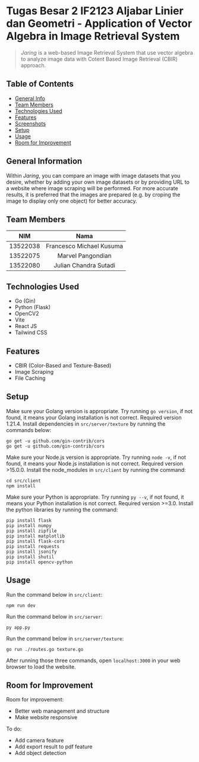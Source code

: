# Tugas Besar 2 IF2123 Aljabar Linier dan Geometri - Application of Vector Algebra in Image Retrieval System

> _Jaring_ is a web-based Image Retrieval System that use vector algebra to analyze image data with Cotent Based Image Retrieval (CBIR) approach.

## Table of Contents
* [General Info](#general-information)
* [Team Members](#team-members)
* [Technologies Used](#technologies-used)
* [Features](#features)
* [Screenshots](#screenshots)
* [Setup](#setup)
* [Usage](#usage)
* [Room for Improvement](#room-for-improvement)


## General Information
Within _Jaring_, you can compare an image with image datasets that you desire, whether by adding your own image datasets or by providing URL to a website where image scraping will be performed. For more accurate results, it is preferred that the images are prepared (e.g. by croping the image to display only one object) for better accuracy.

## Team Members
| **NIM**  |       **Nama**           |
| :------: | :----------------------: |
| 13522038 | Francesco Michael Kusuma |
| 13522075 |    Marvel Pangondian     |
| 13522080 |  Julian Chandra Sutadi   |

## Technologies Used
- Go (Gin) 
- Python (Flask)
- OpenCV2
- Vite
- React JS
- Tailwind CSS


## Features
- CBIR (Color-Based and Texture-Based)
- Image Scraping
- File Caching


## Setup
Make sure your Golang version is appropriate. Try running `go version`, if not found, it means your Golang installation is not correct. Required version 1.21.4.
Install dependencies in `src/server/texture` by running the commands below:
```
go get -u github.com/gin-contrib/cors
go get -u github.com/gin-contrib/cors
```

Make sure your Node.js version is appropriate. Try running `node -v`, if not found, it means your Node.js installation is not correct. Required version >15.0.0.
Install the node_modules in `src/client` by running the command:
```
cd src/client
npm install
```

Make sure your Python is appropriate. Try running `py --v`, if not found, it means your Python installation is not correct. Required version >=3.0.
Install the python libraries by running the command:
```
pip install flask
pip install numpy
pip install zipfile
pip install matplotlib
pip install flask-cors
pip install requests
pip install jsonify
pip install shutil
pip install opencv-python
```


## Usage
Run the command below in `src/client`:
```
npm run dev
```
Run the command below in `src/server`:
```
py app.py
```
Run the command below in `src/server/texture`:
```
go run ./routes.go texture.go
```
After running those three commands, open `localhost:3000` in your web browser to load the website.


## Room for Improvement
Room for improvement:
- Better web management and structure
- Make website responsive 

To do:
- Add camera feature
- Add export result to pdf feature
- Add object detection
  
